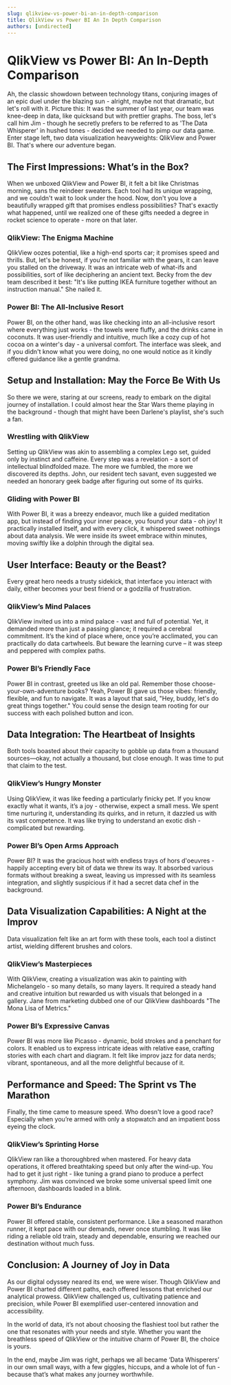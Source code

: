 ```yaml
---
slug: qlikview-vs-power-bi-an-in-depth-comparison
title: QlikView vs Power BI An In Depth Comparison
authors: [undirected]
---
```



# QlikView vs Power BI: An In-Depth Comparison

Ah, the classic showdown between technology titans, conjuring images of an epic duel under the blazing sun - alright, maybe not that dramatic, but let's roll with it. Picture this: It was the summer of last year, our team was knee-deep in data, like quicksand but with prettier graphs. The boss, let's call him Jim - though he secretly prefers to be referred to as 'The Data Whisperer' in hushed tones - decided we needed to pimp our data game. Enter stage left, two data visualization heavyweights: QlikView and Power BI. That's where our adventure began.

## The First Impressions: What’s in the Box?

When we unboxed QlikView and Power BI, it felt a bit like Christmas morning, sans the reindeer sweaters. Each tool had its unique wrapping, and we couldn't wait to look under the hood. Now, don't you love a beautifully wrapped gift that promises endless possibilities? That's exactly what happened, until we realized one of these gifts needed a degree in rocket science to operate - more on that later.

### QlikView: The Enigma Machine

QlikView oozes potential, like a high-end sports car; it promises speed and thrills. But, let's be honest, if you're not familiar with the gears, it can leave you stalled on the driveway. It was an intricate web of what-ifs and possibilities, sort of like deciphering an ancient text. Becky from the dev team described it best: "It's like putting IKEA furniture together without an instruction manual." She nailed it.

### Power BI: The All-Inclusive Resort

Power BI, on the other hand, was like checking into an all-inclusive resort where everything just works - the towels were fluffy, and the drinks came in coconuts. It was user-friendly and intuitive, much like a cozy cup of hot cocoa on a winter's day - a universal comfort. The interface was sleek, and if you didn't know what you were doing, no one would notice as it kindly offered guidance like a gentle grandma.

## Setup and Installation: May the Force Be With Us

So there we were, staring at our screens, ready to embark on the digital journey of installation. I could almost hear the Star Wars theme playing in the background - though that might have been Darlene's playlist, she's such a fan.

### Wrestling with QlikView

Setting up QlikView was akin to assembling a complex Lego set, guided only by instinct and caffeine. Every step was a revelation - a sort of intellectual blindfolded maze. The more we fumbled, the more we discovered its depths. John, our resident tech savant, even suggested we needed an honorary geek badge after figuring out some of its quirks.

### Gliding with Power BI

With Power BI, it was a breezy endeavor, much like a guided meditation app, but instead of finding your inner peace, you found your data - oh joy! It practically installed itself, and with every click, it whispered sweet nothings about data analysis. We were inside its sweet embrace within minutes, moving swiftly like a dolphin through the digital sea.

## User Interface: Beauty or the Beast?

Every great hero needs a trusty sidekick, that interface you interact with daily, either becomes your best friend or a godzilla of frustration.

### QlikView’s Mind Palaces

QlikView invited us into a mind palace - vast and full of potential. Yet, it demanded more than just a passing glance; it required a cerebral commitment. It’s the kind of place where, once you’re acclimated, you can practically do data cartwheels. But beware the learning curve – it was steep and peppered with complex paths.

### Power BI’s Friendly Face

Power BI in contrast, greeted us like an old pal. Remember those choose-your-own-adventure books? Yeah, Power BI gave us those vibes: friendly, flexible, and fun to navigate. It was a layout that said, "Hey, buddy, let's do great things together." You could sense the design team rooting for our success with each polished button and icon.

## Data Integration: The Heartbeat of Insights

Both tools boasted about their capacity to gobble up data from a thousand sources—okay, not actually a thousand, but close enough. It was time to put that claim to the test.

### QlikView’s Hungry Monster

Using QlikView, it was like feeding a particularly finicky pet. If you know exactly what it wants, it’s a joy - otherwise, expect a small mess. We spent time nurturing it, understanding its quirks, and in return, it dazzled us with its vast competence. It was like trying to understand an exotic dish - complicated but rewarding.

### Power BI’s Open Arms Approach

Power BI? It was the gracious host with endless trays of hors d'oeuvres - happily accepting every bit of data we threw its way. It absorbed various formats without breaking a sweat, leaving us impressed with its seamless integration, and slightly suspicious if it had a secret data chef in the background.

## Data Visualization Capabilities: A Night at the Improv

Data visualization felt like an art form with these tools, each tool a distinct artist, wielding different brushes and colors.

### QlikView’s Masterpieces

With QlikView, creating a visualization was akin to painting with Michelangelo - so many details, so many layers. It required a steady hand and creative intuition but rewarded us with visuals that belonged in a gallery. Jane from marketing dubbed one of our QlikView dashboards "The Mona Lisa of Metrics."

### Power BI’s Expressive Canvas

Power BI was more like Picasso - dynamic, bold strokes and a penchant for colors. It enabled us to express intricate ideas with relative ease, crafting stories with each chart and diagram. It felt like improv jazz for data nerds; vibrant, spontaneous, and all the more delightful because of it.

## Performance and Speed: The Sprint vs The Marathon

Finally, the time came to measure speed. Who doesn't love a good race? Especially when you’re armed with only a stopwatch and an impatient boss eyeing the clock.

### QlikView’s Sprinting Horse

QlikView ran like a thoroughbred when mastered. For heavy data operations, it offered breathtaking speed but only after the wind-up. You had to get it just right - like tuning a grand piano to produce a perfect symphony. Jim was convinced we broke some universal speed limit one afternoon, dashboards loaded in a blink.

### Power BI’s Endurance

Power BI offered stable, consistent performance. Like a seasoned marathon runner, it kept pace with our demands, never once stumbling. It was like riding a reliable old train, steady and dependable, ensuring we reached our destination without much fuss.

## Conclusion: A Journey of Joy in Data

As our digital odyssey neared its end, we were wiser. Though QlikView and Power BI charted different paths, each offered lessons that enriched our analytical prowess. QlikView challenged us, cultivating patience and precision, while Power BI exemplified user-centered innovation and accessibility.

In the world of data, it’s not about choosing the flashiest tool but rather the one that resonates with your needs and style. Whether you want the breathless speed of QlikView or the intuitive charm of Power BI, the choice is yours.

In the end, maybe Jim was right, perhaps we all became ‘Data Whisperers’ in our own small ways, with a few giggles, hiccups, and a whole lot of fun - because that’s what makes any journey worthwhile.